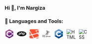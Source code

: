 

<!--
**Kunzada/Kunzada** is a ✨ _special_ ✨ repository because its `README.md` (this file) appears on your GitHub profile.

Here are some ideas to get you started:

- 🔭 I’m currently working on ...
- 🌱 I’m currently learning ...
- 👯 I’m looking to collaborate on ...
- 🤔 I’m looking for help with ...
- 💬 Ask me about ...
- 📫 How to reach me: ...
- 😄 Pronouns: ...
- ⚡ Fun fact: ...
-->
### Hi 👋, I'm Nargiza
### 🧰 Languages and Tools:
<img align="left" alt="PHP" width="30px" style="padding-right:10px;" src="https://github.com/devicons/devicon/blob/master/icons/csharp/csharp-original.svg" />
<img align="left" alt="PHP" width="30px" style="padding-right:10px;" src="https://github.com/devicons/devicon/blob/master/icons/php/php-plain.svg" />
<img align="left" alt="Laravel" width="30px" style="padding-right:10px;" src="https://github.com/devicons/devicon/blob/master/icons/laravel/laravel-plain.svg" />
<img align="left" alt="MSSQL" width="30px" style="padding-right:10px;" src="https://github.com/devicons/devicon/blob/master/icons/microsoftsqlserver/microsoftsqlserver-plain-wordmark.svg" />
<img align="left" alt="C++" width="30px" style="padding-right:10px;" src="https://github.com/devicons/devicon/blob/master/icons/cplusplus/cplusplus-original.svg" />
<img align="left" alt="HTML" width="30px" style="padding-right:10px;" src="https://cdn.jsdelivr.net/gh/devicons/devicon/icons/html5/html5-plain.svg" />
<img align="left" alt="CSS" width="30px" style="padding-right:10px;" src="https://cdn.jsdelivr.net/gh/devicons/devicon/icons/css3/css3-plain.svg" />
